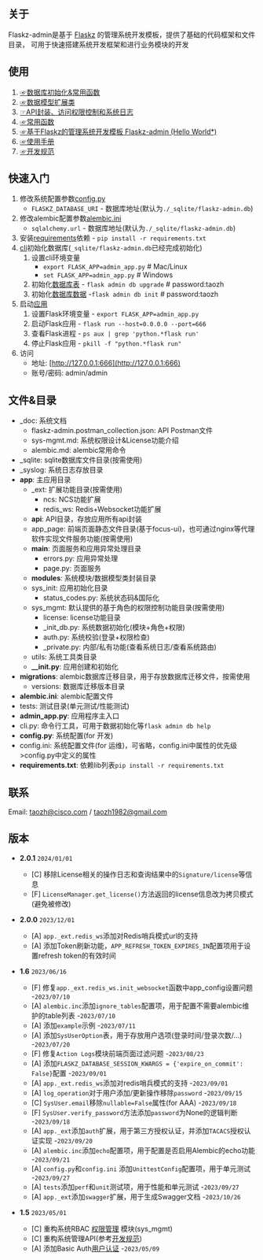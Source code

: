 ## 关于

Flaskz-admin是基于 [Flaskz](https://pypi.org/project/flaskz/) 的管理系统开发模板，提供了基础的代码框架和文件目录， 可用于快速搭建系统开发框架和进行业务模块的开发

## 使用

1. [☞数据库初始化&常用函数](http://zhangyiheng.com/blog/articles/py_flaskz_model_init.html)
2. [☞数据模型扩展类](http://zhangyiheng.com/blog/articles/py_flaskz_model_mixin.html)
3. [☞API封装、访问权限控制和系统日志](http://zhangyiheng.com/blog/articles/py_flaskz_api.html)
4. [☞常用函数](http://zhangyiheng.com/blog/articles/py_flaskz_utils.html)
5. [☞基于Flaskz的管理系统开发模板 Flaskz-admin (Hello World*)](http://zhangyiheng.com/blog/articles/py_flaskz_admin.html)
6. [☞使用手册](http://zhangyiheng.com/blog/articles/py_flaskz_manual.html)
7. [☞开发规范](http://zhangyiheng.com/blog/articles/dev_spec.html)

## 快速入门

1. 修改系统配置参数[config.py](./config.py)
    - `FLASKZ_DATABASE_URI` - 数据库地址(默认为`./_sqlite/flaskz-admin.db`)
2. 修改alembic配置参数[alembic.ini](./alembic.ini)
    - `sqlalchemy.url` - 数据库地址(默认为`./_sqlite/flaskz-admin.db`)
3. 安装[requirements](requirements.txt)依赖 - `pip install -r requirements.txt`
4. [cli](./cli.py)初始化数据库(`_sqlite/flaskz-admin.db`已经完成初始化)
    1. 设置cli环境变量
        - `export FLASK_APP=admin_app.py` # Mac/Linux
        - `set FLASK_APP=admin_app.py`    # Windows
    2. 初始化[数据库表](./migrations/versions/0.1_init_sys_mgmt.py) - `flask admin db upgrade`    # password:taozh
    3. 初始化[数据库数据](./app/sys_mgmt/_init_db.py) -`flask admin db init`   # password:taozh
5. 启动[应用](./admin_app.py)
    1. 设置Flask环境变量 - `export FLASK_APP=admin_app.py`
    2. 启动Flask应用 - `flask run --host=0.0.0.0 --port=666`
    3. 查看Flask进程 - `ps aux | grep 'python.*flask run'`
    4. 停止Flask应用 - `pkill -f "python.*flask run"`
6. 访问
    - 地址: [http://127.0.0.1:666](http://127.0.0.1:666)
    - 账号/密码: admin/admin

## 文件&目录

- _doc: 系统文档
    - flaskz-admin.postman_collection.json: API Postman文件
    - sys-mgmt.md: 系统权限设计&License功能介绍
    - alembic.md: alembic常用命令
- _sqlite: sqlite数据库文件目录(按需使用)
- _syslog: 系统日志存放目录
- **app**: 主应用目录
    - _ext: 扩展功能目录(按需使用)
        - ncs: NCS功能扩展
        - redis_ws: Redis+Websocket功能扩展
    - **api**: API目录，存放应用所有api封装
    - app_page: 前端页面静态文件目录(基于focus-ui)，也可通过nginx等代理软件实现文件服务功能(按需使用)
    - **main**: 页面服务和应用异常处理目录
        - errors.py: 应用异常处理
        - page.py: 页面服务
    - **modules**: 系统模块/数据模型类封装目录
    - sys_init: 应用初始化目录
        - status_codes.py: 系统状态码&国际化
    - sys_mgmt: 默认提供的基于角色的权限控制功能目录(按需使用)
        - license: license功能目录
        - _init_db.py: 系统数据初始化(模块+角色+权限)
        - auth.py: 系统校验(登录+权限检查)
        - _private.py: 内部/私有功能(查看系统日志/查看系统路由)
    - utils: 系统工具类目录
    - **__init.py**: 应用创建和初始化
- **migrations**: alembic数据库迁移目录，用于存放数据库迁移文件，按需使用
    - versions: 数据库迁移版本目录
- **alembic.ini**: alembic配置文件
- tests: 测试目录(单元测试/性能测试)
- **admin_app.py**: 应用程序主入口
- cli.py: 命令行工具，可用于数据初始化等`flask admin db help`
- **config.py**: 系统配置(for 开发)
- config.ini: 系统配置文件(for 运维)，可省略，config.ini中属性的优先级>config.py中定义的属性
- **requirements.txt**: 依赖lib列表`pip install -r requirements.txt`

## 联系

Email: taozh@cisco.com / taozh1982@gmail.com

## 版本

- **2.0.1** `2024/01/01`
    - [C] 移除License相关的操作日志和查询结果中的`Signature/license`等信息
    - [F] `LicenseManager.get_license()`方法返回的license信息改为拷贝模式(避免被修改)

- **2.0.0** `2023/12/01`
    - [A] `app._ext.redis_ws`添加对Redis哨兵模式url的支持
    - [A] 添加Token刷新功能，`APP_REFRESH_TOKEN_EXPIRES_IN`配置项用于设置refresh token的有效时间

- **1.6** `2023/06/16`
    - [F] 修复`app._ext.redis_ws.init_websocket`函数中app_config设置问题 -`2023/07/10`
    - [A] `alembic.inc`添加`ignore_tables`配置项，用于配置不需要alembic维护的table列表 -`2023/07/10`
    - [A] 添加`example`示例 -`2023/07/11`
    - [A] 添加`SysUserOption`表，用于存放用户选项(登录时间/登录次数/...) -`2023/07/20`
    - [F] 修复`Action Logs`模块前端页面过滤问题 -`2023/08/23`
    - [A] 添加`FLASKZ_DATABASE_SESSION_KWARGS = {'expire_on_commit': False}`配置 -`2023/09/01`
    - [A] `app._ext.redis_ws`添加对redis哨兵模式的支持 -`2023/09/01`
    - [A] `log_operation`对于用户添加/更新操作移除`password` -`2023/09/15`
    - [C] `SysUser.email`移除`nullable=False`属性(for AAA) -`2023/09/18`
    - [F] `SysUser.verify_password`方法添加`password`为None的逻辑判断 -`2023/09/18`
    - [A] `app._ext`添加`auth`扩展，用于第三方授权认证，并添加`TACACS`授权认证实现 -`2023/09/20`
    - [A] `alembic.inc`添加`echo`配置项，用于配置是否启用Alembic的echo功能 -`2023/09/21`
    - [A] `config.py`和`config.ini` 添加`UnittestConfig`配置项，用于单元测试 -`2023/09/27`
    - [A] `tests`添加`perf`和`unit`测试项，用于性能和单元测试 -`2023/09/27`
    - [A] `app._ext`添加`swagger`扩展，用于生成Swagger文档 -`2023/10/26`

- **1.5** `2023/05/01`
    - [C] 重构系统RBAC [权限管理](http://zhangyiheng.com/blog/articles/py_flaskz_admin.html#toc-rbac) 模块(sys_mgmt)
    - [C] 重构系统管理API(参考[开发规范](http://zhangyiheng.com/blog/articles/dev_spec.html))
    - [A] 添加Basic Auth[用户认证](http://zhangyiheng.com/blog/articles/py_flaskz_admin.html#toc-login)  -`2023/05/09`